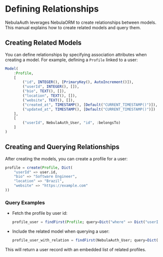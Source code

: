 # Defining Relationships

NebulaAuth leverages NebulaORM to create relationships between models. This manual explains how to create related models and query them.

## Creating Related Models
You can define relationships by specifying association attributes when creating a model. For example, defining a `Profile` linked to a user:

```julia
Model(
    :Profile,
    [
        ("id", INTEGER(), [PrimaryKey(), AutoIncrement()]),
        ("userId", INTEGER(), []),
        ("bio", TEXT(), []),
        ("location", TEXT(), []),
        ("website", TEXT(), []),
        ("created_at", TIMESTAMP(), [Default("CURRENT_TIMESTAMP()")]),
        ("updated_at", TIMESTAMP(), [Default("CURRENT_TIMESTAMP()")])
    ],
    [
        ("userId", NebulaAuth_User, "id", :belongsTo)
    ]
)
```

## Creating and Querying Relationships
After creating the models, you can create a profile for a user:
```julia
profile = create(Profile, Dict(
    "userId" => user.id,
    "bio" => "Software Engineer",
    "location" => "Brazil",
    "website" => "https://example.com"
))
```

### Query Examples
- Fetch the profile by user id:
  ```julia
  profile_user = findFirst(Profile; query=Dict("where" => Dict("userId" => user.id)))
  ```
- Include the related model when querying a user:
  ```julia
  profile_user_with_relation = findFirst(NebulaAuth_User; query=Dict("where" => Dict("id" => profile.userId), "include" => [Profile]))
  ```
This will return a user record with an embedded list of related profiles.
